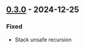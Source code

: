 ## [0.3.0] - 2024-12-25

### Fixed

- Stack unsafe recursion

  [0.3.0]: https://github.com/Confidenceman02/scion-tools/compare/0.2.1...0.3.0
